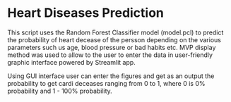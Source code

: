 # Heart Diseases Prediction

This script uses the Random Forest Classifier model (model.pcl) to predict the probability of heart decease of the persson depending on the various parameters such us age, blood pressure or bad habits etc.
MVP display method was used to allow to the user to enter the data in user-friendly graphic interface powered by Streamlit app.

Using GUI interface user can enter the figures and get as an output the probability to get cardi deceases ranging from 0 to 1, where 0 is 0% probability and 1 - 100% probability.
